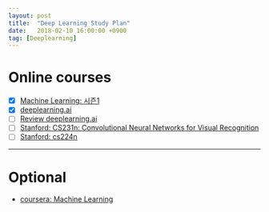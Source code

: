 ```yaml
---
layout: post
title:  "Deep Learning Study Plan"
date:   2018-02-10 16:00:00 +0900
tag: [Deeplearning]
---
```


# Online courses

- [x] [Machine Learning: 시즌1](https://hunkim.github.io/ml/)
- [x] [deeplearning.ai](https://www.deeplearning.ai/)
- [ ] [Review deeplearning.ai](https://www.deeplearning.ai/)
- [ ] [Stanford: CS231n: Convolutional Neural Networks for Visual Recognition](http://cs231n.stanford.edu/)
- [ ] [Stanford: cs224n](http://web.stanford.edu/class/cs224n/syllabus.html)

---

# Optional

- [coursera: Machine Learning](https://www.coursera.org/learn/machine-learning)
